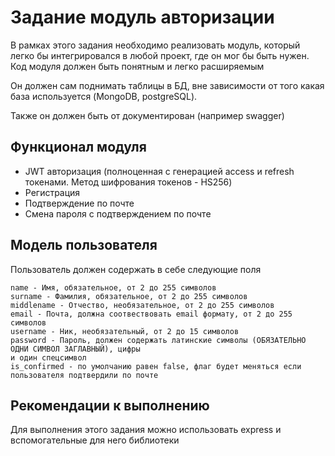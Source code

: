 # Задание модуль авторизации
В рамках этого задания необходимо реализовать модуль, который легко бы интегрировался в любой проект, где он мог бы быть нужен. Код модуля должен быть понятным и легко расширяемым

Он должен сам поднимать таблицы в БД, вне зависимости от того какая база используется (MongoDB, postgreSQL).

Также он должен быть от документирован (например swagger) 

## Функционал модуля

- JWT авторизация (полноценная с генерацией access и refresh токенами. Метод шифрования токенов - HS256)
- Регистрация
- Подтверждение по почте
- Смена пароля с подтверждением по почте

## Модель пользователя
Пользователь должен содержать в себе следующие поля

	name - Имя, обязательное, от 2 до 255 символов
	surname - Фамилия, обязательное, от 2 до 255 символов
	middlename - Отчество, необязательное, от 2 до 255 символов
	email - Почта, должна соотвествовать email формату, от 2 до 255 символов
	username - Ник, необязательный, от 2 до 15 символов
	password - Пароль, должен содержать латинские символы (ОБЯЗАТЕЛЬНО ОДНИ СИМВОЛ ЗАГЛАВНЫЙ), цифры
	и один спецсимвол
    is_confirmed - по умолчанию равен false, флаг будет меняться если пользователя подтвердили по почте 

##  Рекомендации к выполнению
Для выполнения этого задания можно использовать express и вспомогательные для него библиотеки
